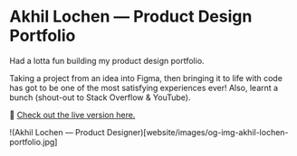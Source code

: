 # Akhil Lochen — Product Design Portfolio

Had a lotta fun building my product design portfolio. 

Taking a project from an idea into Figma, then bringing it to life with code has got to be one of the most satisfying experiences ever! Also, learnt a bunch (shout-out to Stack Overflow & YouTube). 

🔗 [Check out the live version here.](https://akhillochen.github.io/product-design-portfolio/website)

!(Akhil Lochen — Product Designer)[website/images/og-img-akhil-lochen-portfolio.jpg]
